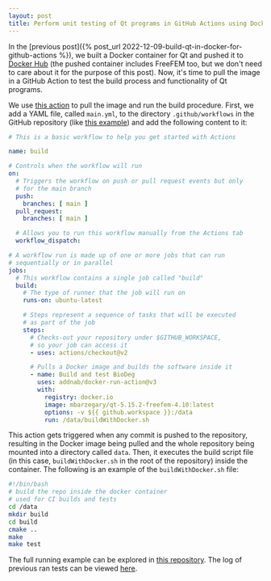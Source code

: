 ```yaml
---
layout: post
title: Perform unit testing of Qt programs in GitHub Actions using Docker
---
```


In the [previous post]({% post_url 2022-12-09-build-qt-in-docker-for-github-actions %}), we built a Docker container for Qt and pushed it to [Docker Hub](https://hub.docker.com/r/mbarzegary/qt-5.15.2-freefem-4.10) (the pushed container includes FreeFEM too, but we don't need to care about it for the purpose of this post). Now, it's time to pull the image in a GitHub Action to test the build process and functionality of Qt programs.

We use [this action](https://github.com/addnab/docker-run-action) to pull the image and run the build procedure. First, we add a YAML file, called `main.yml`, to the directory `.github/workflows` in the GitHub repository (like [this example](https://github.com/mbarzegary/BioDeg-UI/blob/main/.github/workflows/main.yml)) and add the following content to it:

```yaml
# This is a basic workflow to help you get started with Actions

name: build

# Controls when the workflow will run
on:
  # Triggers the workflow on push or pull request events but only 
  # for the main branch
  push:
    branches: [ main ]
  pull_request:
    branches: [ main ]

  # Allows you to run this workflow manually from the Actions tab
  workflow_dispatch:

# A workflow run is made up of one or more jobs that can run
# sequentially or in parallel
jobs:
  # This workflow contains a single job called "build"
  build:
    # The type of runner that the job will run on
    runs-on: ubuntu-latest

    # Steps represent a sequence of tasks that will be executed 
    # as part of the job
    steps:
      # Checks-out your repository under $GITHUB_WORKSPACE, 
      # so your job can access it
      - uses: actions/checkout@v2

      # Pulls a Docker image and builds the software inside it
      - name: Build and test BioDeg
        uses: addnab/docker-run-action@v3
        with:
          registry: docker.io
          image: mbarzegary/qt-5.15.2-freefem-4.10:latest
          options: -v ${{ github.workspace }}:/data 
          run: /data/buildWithDocker.sh
```

This action gets triggered when any commit is pushed to the repository, resulting in the Docker image being pulled and the whole repository being mounted into a directory called `data`. Then, it executes the build script file (in this case, `buildWithDocker.sh` in the root of the repository) inside the container. The following is an example of the `buildWithDocker.sh` file:

```bash
#!/bin/bash
# build the repo inside the docker container
# used for CI builds and tests
cd /data
mkdir build
cd build
cmake ..
make
make test
```

The full running example can be explored in [this repository](https://github.com/mbarzegary/BioDeg-UI). The log of previous ran tests can be viewed [here](https://github.com/mbarzegary/BioDeg-UI/actions/workflows/main.yml).